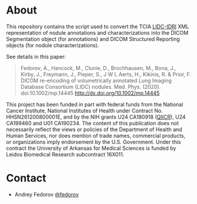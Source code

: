 # About

This repository contains the script used to convert the TCIA
[LIDC-IDRI](https://wiki.cancerimagingarchive.net/display/Public/LIDC-IDRI)
XML representation of nodule annotations and characterizations into the DICOM
Segmentation object (for annotations) and DICOM Structured Reporting objects
(for nodule characterizations).

See details in this paper:

> Fedorov, A., Hancock, M., Clunie, D., Brochhausen, M., Bona, J., Kirby, J., Freymann, J., Pieper, S., J W L Aerts, H., Kikinis, R. & Prior, F. DICOM re-encoding of volumetrically annotated Lung Imaging Database Consortium (LIDC) nodules. Med. Phys. (2020). doi:10.1002/mp.14445 http://dx.doi.org/10.1002/mp.14445

This project has been funded in part with federal funds from the National Cancer Institute, National Institutes of Health under Contract No. HHSN261200800001E, and by the NIH grants U24 CA180918 ([QIICR](http://qiicr.org)), U24 CA199460 and U01 CA190234. The content of this publication does not necessarily reflect the views or policies of the Department of Health and Human Services, nor does mention of trade names, commercial products, or organizations imply endorsement by the U.S. Government. Under this contract the University of Arkansas for Medical Sciences is funded by Leidos Biomedical Research subcontract 16X011.

# Contact

* Andrey Fedorov [@fedorov](https://fedorov.github.com)
